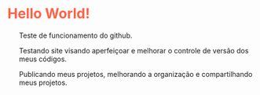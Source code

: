 <h1> <font color="tomato">Hello World!</font></h1>

<list>
<ul>Teste de funcionamento do github.</ul>
<ul>Testando site visando aperfeiçoar e melhorar o controle de versão dos meus códigos.</ul>
<ul>Publicando meus projetos, melhorando a organização e compartilhando meus projetos.</ul>
</list>

